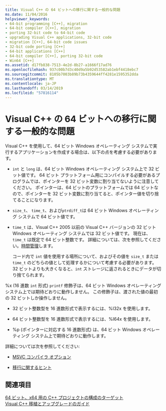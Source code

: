 ```yaml
---
title: Visual C++ の 64 ビットへの移行に関する一般的な問題
ms.date: 11/04/2016
helpviewer_keywords:
- 64-bit programming [C++], migration
- 64-bit compiler [C++], migration
- porting 32-bit code to 64-bit code
- upgrading Visual C++ applications, 32-bit code
- migration [C++], 64-bit code issues
- 32-bit code porting [C++]
- 64-bit applications [C++]
- 64-bit compiler [C++], porting 32-bit code
- Win64 [C++]
ms.assetid: d17fb838-7513-4e2d-8b27-a1666f17ad76
ms.openlocfilehash: 937c00b7d3c40d9a5b92d53582ab1ebf4418ebc7
ms.sourcegitcommit: 8105b7003b89b73b4359644ff4281e1595352dda
ms.translationtype: MT
ms.contentlocale: ja-JP
ms.lasthandoff: 03/14/2019
ms.locfileid: "57816114"
---
```

# <a name="common-visual-c-64-bit-migration-issues"></a>Visual C++ の 64 ビットへの移行に関する一般的な問題

Visual C++ を使用して、64 ビット Windows オペレーティング システムで実行するアプリケーションを作成する場合は、以下の点を考慮する必要があります。

- 
  `int` と `long` は、64 ビット Windows オペレーティング システム上で 32 ビット値です。 64 ビット プラットフォーム用にコンパイルする必要があるプログラムでは、ポインターを 32 ビット変数に割り当てないように注意してください。 ポインターは、64 ビットのプラットフォームでは 64 ビットなので、ポインターを 32 ビット変数に割り当てると、ポインター値を切り捨てることになります。

- `size_t`、 `time_t`、および`ptrdiff_t`は 64 ビット Windows オペレーティング システムで 64 ビット値です。

- `time_t` は、Visual C++ 2005 以前の Visual C++ バージョンの 32 ビット Windows オペレーティング システムでは 32 ビット値です。 現在は、`time_t` は既定で 64 ビット整数です。 詳細については、次を参照してください。[時間管理](../c-runtime-library/time-management.md)します。

   コード内で `int` 値を使用する場所について、およびその値を `size_t` または `time_t` のどちらの値として処理するかについて考慮する必要があります。 32 ビットよりも大きくなると、`int` ストレージに返されるときにデータが切り捨てられます。

%x (16 進数 `int` 形式) `printf` 修飾子は、64 ビット Windows オペレーティング システム上では期待どおりに動作しません。 この修飾子は、渡された値の最初の 32 ビットしか操作しません。

- 32 ビット整数型を 16 進数形式で表示するには、%I32x を使用します。

- 64 ビット整数型を 16 進数形式で表示するには、%I64x を使用します。

- %p (ポインターに対応する 16 進数形式) は、64 ビット Windows オペレーティング システム上で期待どおりに動作します。

詳細については次を参照してください:

- [MSVC コンパイラ オプション](reference/compiler-options.md)

- [移行に関するヒント](/windows/desktop/WinProg64/migration-tips)

## <a name="see-also"></a>関連項目

[64 ビット、x64 用の C++ プロジェクトの構成のターゲット](configuring-programs-for-64-bit-visual-cpp.md)<br/>
[Visual C++ 移植とアップグレードのガイド](../porting/visual-cpp-porting-and-upgrading-guide.md)
